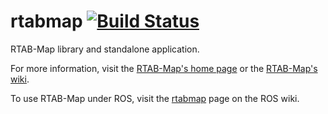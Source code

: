 rtabmap [![Build Status](https://travis-ci.org/introlab/rtabmap.svg?branch=master)](https://travis-ci.org/introlab/rtabmap)
=======

RTAB-Map library and standalone application.

For more information, visit the [RTAB-Map's home page](http://introlab.github.io/rtabmap) or the [RTAB-Map's wiki](https://github.com/introlab/rtabmap/wiki).

To use RTAB-Map under ROS, visit the [rtabmap](http://wiki.ros.org/rtabmap) page on the ROS wiki.


